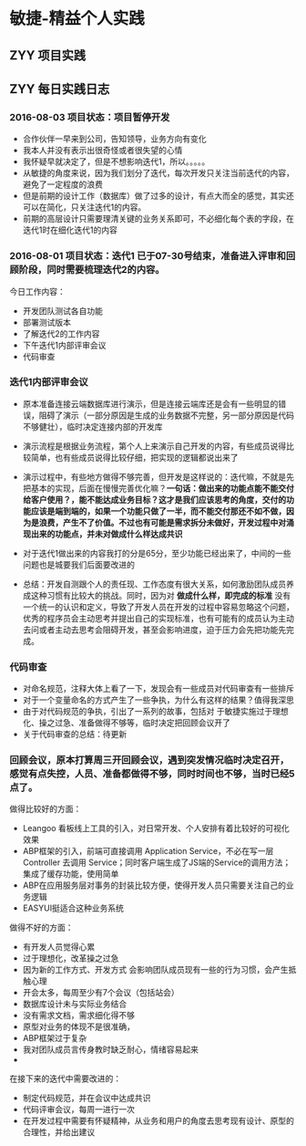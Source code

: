 # 敏捷-精益个人实践

## ZYY 项目实践

## ZYY 每日实践日志
### 2016-08-03 项目状态：项目暂停开发
- 合作伙伴一早来到公司，告知领导，业务方向有变化
- 我本人并没有表示出很奇怪或者很失望的心情
- 我怀疑早就决定了，但是不想影响迭代1，所以。。。。。
- 从敏捷的角度来说，因为我们划分了迭代，每次开发只关注当前迭代的内容，避免了一定程度的浪费
- 但是前期的设计工作（数据库）做了过多的设计，有点大而全的感觉，其实还可以在简化，只关注迭代1的内容。
- 前期的高层设计只需要理清关键的业务关系即可，不必细化每个表的字段，在迭代1时在细化迭代1的内容

### 2016-08-01 项目状态：迭代1 已于07-30号结束，准备进入评审和回顾阶段，同时需要梳理迭代2的内容。
今日工作内容：
- 开发团队测试各自功能
- 部署测试版本
- 了解迭代2的工作内容
- 下午迭代1内部评审会议
- 代码审查

### 迭代1内部评审会议
- 原本准备连接云端数据库进行演示，但是连接云端库还是会有一些明显的错误，阻碍了演示（一部分原因是生成的业务数据不完整，另一部分原因是代码不够健壮），临时决定连接内部的开发库
- 演示流程是根据业务流程，第个人上来演示自己开发的内容，有些成员说得比较简单，也有些成员说得比较仔细，把实现的逻辑都说出来了
- 演示过程中，有些地方做得不够完善，但开发是这样说的：迭代嘛，不就是先把基本的实现，后面在慢慢完善优化嘛？**一句话：做出来的功能点能不能交付给客户使用？，能不能达成业务目标？这才是我们应该思考的角度，交付的功能应该是端到端的，如果一个功能只做了一半，而不能交付那还不如不做，因为是浪费，产生不了价值。不过也有可能是需求拆分未做好，开发过程中对涌现出来的功能点，并未对做成什么样达成共识**
- 对于迭代1做出来的内容我打的分是65分，至少功能已经出来了，中间的一些问题也是城要我们后面要改进的

- 总结：开发自测跟个人的责任现、工作态度有很大关系，如何激励团队成员养成这种习惯有比较大的挑战。同时，因为对 **做成什么样，即完成的标准** 没有一个统一的认识和定义，导致了开发人员在开发的过程中容易忽略这个问题，优秀的程序员会主动思考并提出自己的实现标准，也有可能有的成员认为主动去问或者主动去思考会阻碍开发，甚至会影响进度，迫于压力会先把功能先完成。


### 代码审查
- 对命名规范，注释大体上看了一下，发现会有一些成员对代码审查有一些排斥
- 对于一个变量命名的方式产生了一些争执，为什么有这样的结果？值得我深思
- 由于对代码规范的争执，引出了一系列的故事，包括对 于敏捷实施过于理想化、操之过急、准备做得不够等，临时决定把回顾会议开了
- 关于代码审查的总结：待更新

### 回顾会议，原本打算周三开回顾会议，遇到突发情况临时决定召开，感觉有点失控，人员、准备都做得不够，同时时间也不够，当时已经5点了。
做得比较好的方面：
- Leangoo 看板线上工具的引入，对日常开发、个人安排有着比较好的可视化效果
- ABP框架的引入，前端可直接调用 Application Service，不必在写一层Controller 去调用 Service；同时客户端生成了JS端的Service的调用方法；集成了缓存功能，使用简单
- ABP在应用服务层对事务的封装比较方便，使得开发人员只需要关注自己的业务逻辑
- EASYUI挺适合这种业务系统

做得不好的方面：
- 有开发人员觉得心累
- 过于理想化，改革操之过急
- 因为新的工作方式、开发方式 会影响团队成员现有一些的行为习惯，会产生抵触心理
- 开会太多，每周至少有7个会议（包括站会）
- 数据库设计未与实际业务结合
- 没有需求文档，需求细化得不够
- 原型对业务的体现不是很准确，
- ABP框架过于复杂
- 我对团队成员言传身教时缺乏耐心，情绪容易起来
- 

在接下来的迭代中需要改进的：
- 制定代码规范，并在会议中达成共识
- 代码评审会议，每周一进行一次
- 在开发过程中需要有怀疑精神，从业务和用户的角度去思考现有设计、原型的合理性，并给出建议
